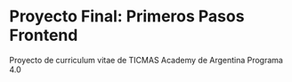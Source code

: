 # Proyecto Final: Primeros Pasos Frontend

Proyecto de curriculum vitae de TICMAS Academy de Argentina Programa 4.0
